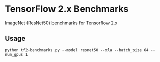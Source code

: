 # TensorFlow 2.x Benchmarks

ImageNet (ResNet50) benchmarks for Tensorflow 2.x

## Usage

```
python tf2-benchmarks.py --model resnet50 --xla --batch_size 64 --num_gpus 1
```
